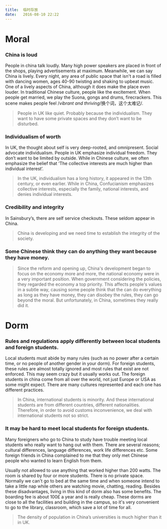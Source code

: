 ```yaml
---
title:  临时存放
date:   2016-08-10 22:22
---
```


# Moral

### China is loud

People in china talk loudly. Many high power speakers are placed in front of the shops, playing advertisements at maximum. Meanwhile, we can say China is lively. Every night, any area of public space that isn't a road is filled with dancing women, ages 40-90 twisting and shaking to upbeat music. One of a lively aspects of China, although it does make the place even louder.
In traditional Chinese culture, people like the excitement. When people get married, we play the Suona, gongs and drums, firecrackers. This scene makes people feel /*vibrant and thriving*/换个词，这个太难记/.

> People in UK like quiet. Probably because the individualism.  They want to have some private spaces and they don’t want to be disturbed.

### Individualism of worth

In UK, the thought about self is very deep-rooted, and omnipresent. Social advocate individualism. People in UK emphasize individual freedom. They don’t want to be limited by outside. While in Chinese culture, we often emphasize the belief that ‘The collective interests are much higher than individual interest’.

> In the UK, individualism has a long history, it appeared in the 13th century, or even earlier. While in China, Confucianism emphasizes collective interests, especially the family, national interests, and denies individual interests.

### Credibility and integrity

In Sainsbury’s, there are self service checkouts. These seldom appear in China.

> China is developing and we need time to establish the integrity of the society.

### Some Chinese think they can do anything they want because they have money.

> Since the reform and opening up, China's development began to focus on the economy more and more, the national economy were in a very important position. When government considering the policies, they regarded the economy a top priority. This affects people's values in a subtle way, causing some people think that the can do everything as long as they have money, they can disobey the rules, they can go beyond the moral. But unfortunately, in China, sometimes they really did it.

<div class="divider"></div>

# Dorm

### Rules and regulations apply differently between local students and foreign students.

Local students must abide by many rules (such as no power after a certain time, or no people of another gender in your dorm). For foreign students, these rules are almost totally ignored and most rules that exist are not enforced. This may seem crazy but it usually works out. The foreign students in china come from all over the world, not just Europe or USA as some might expect. There are many cultures represented and each one has different practices.

> In China, international students is minority. And these international students are from different countries, different nationalities. Therefore, in order to avoid customs inconvenience, we deal with international students not so strict.

### It may be hard to meet local students for foreign students.

Many foreigners who go to China to study have trouble meeting local students who really want to hang out with them. There are several reasons; cultural differences, language differences, work life differences etc. Some foreign friends in China complained to me that they only met Chinese people who wanted to learn English from them. 


Usually not allowed to use anything that worked higher than 200 watts. The room is shared by four or more students. There is no private space. Normally we can't go to bed at the same time and when someone intend to take a little nap while others are watching movie, chatting, reading. Besides these disadvantages, living in this kind of dorm also has some benefits. The boarding fee is about 100£ a year and is really cheap. These dorms are close to all the facilities and building in the campus, so it's very convenient to go to the library, classroom, which save a lot of time for all.

> The density of population in China’s universities is much higher than it in UK.
